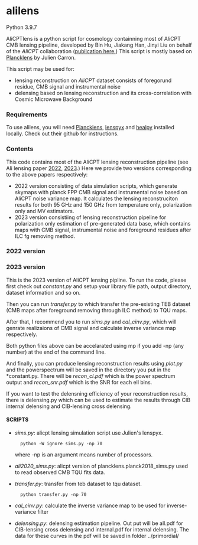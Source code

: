 # alilens

Python 3.9.7

AliCPTlens is a python script for cosmology containning most of AliCPT CMB lensing pipeline, developed by Bin Hu, Jiakang Han, Jinyi Liu on behalf of the *AliCPT* collaboration ([publication here.](https://arxiv.org/abs/2303.05705)) This script is mostly based on [Plancklens](https://github.com/carronj/plancklens) by Julien Carron. 

This script may be used for:
* lensing reconstruction on *AliCPT* dataset consists of foregorund residue, CMB signal and instrumental noise
* delensing based on lensing reconstruction and its cross-correlation with Cosmic Microwave Background

### Requirements
To use alilens, you will need [Plancklens](https://github.com/carronj/plancklens), [lenspyx](https://github.com/carronj/lenspyx) and [healpy](https://github.com/carronj/lenspyx) installed locally. Check out their github for instructions. 

### Contents

This code contains most of the AliCPT lensing reconstruction pipeline (see Ali lensing paper [2022](https://arxiv.org/abs/2204.08158), [2023](https://arxiv.org/abs/2303.05705).) Here we provide two versions corresponding to the above papers respectively:

* 2022 version consisting of data simulation scripts, which generate skymaps with planck FPP CMB signal and instrumental noise based on AliCPT noise variance map. It calculates the lensing reconstruciton results for both 95 GHz and 150 GHz from temperature only, polarization only and MV estimators.
* 2023 version consistiing of lensing reconstruction pipeline for polarization only estimation of pre-generated data base, which contains maps with CMB signal, instrumental noise and foreground residues after ILC fg removing method.

### 2022 version


### 2023 version
This is the 2023 version of AliCPT lensing pipline. To run the code, please first check out *constant.py* and setup your library file path, output directory, dataset information and so on.

Then you can run *transfer.py* to which transfer the pre-existing TEB dataset (CMB maps after foreground removing through ILC method) to TQU maps.

After that, I recommend you to run *sims.py* and *cal_cinv.py*, which will genrate realizaions of CMB signal and calculate inverse variance map respectively.

Both python files above can be accelarated using mp if you add -np (any number) at the end of the command line.

And finally, you can produce lensing reconstruction results using *plot.py* and the powerspectrum will be saved in the directory you put in the *constant.py. There will be *recon_cl.pdf*  which is the power spectrum output and *recon_snr.pdf* which is the SNR for each ell bins.

If you want to test the delensning efficiency of your reconstruction results, there is delensing.py which can be used to estimate the results through CIB internal delensing and CIB-lensing cross delensing.

#### SCRIPTS

- *sims.py*: alicpt lensing simulation script use Julien's lenspyx.
        
        python -W ignore sims.py -np 70

  where -np is an argument means number of processors.

- *ali2020_sims.py*: alicpt version of plancklens.planck2018_sims.py used to read observed CMB TQU fits data.
  
- *transfer.py*: transfer from teb dataset to tqu dataset.
  
        python transfer.py -np 70

- *cal_cinv.py*: calculate the inverse variance map to be used for inverse-variance filter

- *delensing.py*: delensing estimation pipeline. Out put will be all.pdf for CIB-lensing cross delensing and internal.pdf for internal delensing. The data for these curves in the pdf will be saved in folder ../primordial/
